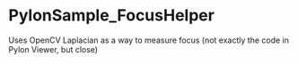 # PylonSample_FocusHelper
Uses OpenCV Laplacian as a way to measure focus (not exactly the code in Pylon Viewer, but close)
